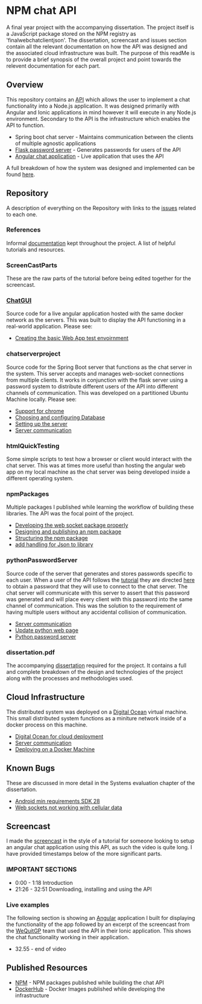 # NPM chat API
A final year project with the accompanying dissertation. The project itself is a JavaScript package stored on the NPM registry as 'finalwebchatclientjson'. The dissertation, screencast and issues section contain all the relevant documentation on how the API was designed and the associated cloud infrastructure was built. The purpose of this readMe is to provide a brief synopsis of the overall project and point towards the relevent documentation for each part.
## Overview
This repository contains an [API](https://github.com/cormacmchale/npmChatApi/tree/master/npmPackages/FinalWebChatClient) which allows the user to implement a chat functionality into a Node.js application. It was designed primarily with Angular and Ionic applications in mind however it will execute in any Node.js environment. Secondary to the API is the infrastructure which enables the API to function.
* Spring boot chat server - Maintains communication between the clients of multiple agnostic applications
* [Flask password server](http://46.101.229.154:5000/) - Generates passwords for users of the API
* [Angular chat application](http://46.101.229.154:4200/) - Live application that uses the API  

A full breakdown of how the system was designed and implemented can be found [here](https://github.com/cormacmchale/npmChatApi/blob/master/dissertation.pdf).

## Repository
A description of everything on the Repository with links to the [issues](https://github.com/cormacmchale/npmChatApi/issues) related to each one.

### References
Informal [documentation](https://github.com/cormacmchale/npmChatApi/tree/master/References) kept throughout the project. A list of helpful tutorials and resources.

### ScreenCastParts
These are the raw parts of the tutorial before being edited together for the screencast.

### [ChatGUI](http://46.101.229.154:4200/)
Source code for a live angular application hosted with the same docker network as the servers. This was built to display the API functioning in a real-world application.
Please see:  
* [Creating the basic Web App test envoirnment](https://github.com/cormacmchale/npmChatApi/issues/1)

### chatserverproject
Source code for the Spring Boot server that functions as the chat server in the system. This server accepts and manages web-socket connections from multiple clients. It works in conjunction with the flask server using a password system to distribute different users of the API into different channels of communication.  This was developed on a partitioned Ubuntu Machine locally.
Please see:
* [Support for chrome](https://github.com/cormacmchale/npmChatApi/issues/8)
* [Choosing and configuring Database](https://github.com/cormacmchale/npmChatApi/issues/6)
* [Setting up the server](https://github.com/cormacmchale/npmChatApi/issues/4)
* [Server communication](https://github.com/cormacmchale/npmChatApi/issues/10)

### htmlQuickTesting
Some simple scripts to test how a browser or client would interact with the chat server. This was at times more useful than hosting the angular web app on my local machine as the chat server was being developed inside a different operating system.

### npmPackages
Multiple packages I published while learning the workflow of building these libraries. The API was the focal point of the project.
* [Developing the web socket package properly](https://github.com/cormacmchale/npmChatApi/issues/3)
* [Designing and publishing an npm package](https://github.com/cormacmchale/npmChatApi/issues/2)
* [Structuring the npm package](https://github.com/cormacmchale/npmChatApi/issues/5)
* [add handling for Json to library ](https://github.com/cormacmchale/npmChatApi/issues/12)

### pythonPasswordServer
Source code of the server that generates and stores passwords specific to each user. When a user of the API follows the [tutorial](https://www.youtube.com/watch?v=C0Kdf5i-mOA) they are directed [here](http://46.101.229.154:5000/) to obtain a password that they will use to connect to the chat server. The chat server will communicate with this server to assert that this password was generated and will place every client with this password into the same channel of communication. This was the solution to the requirement of having multiple users without any accidental collision of communication.

* [Server communication](https://github.com/cormacmchale/npmChatApi/issues/10)
* [Update python web page](https://github.com/cormacmchale/npmChatApi/issues/15)
* [Python password server](https://github.com/cormacmchale/npmChatApi/issues/9)

### dissertation.pdf
The accompanying [dissertation](https://github.com/cormacmchale/npmChatApi/blob/master/dissertation.pdf) required for the project. It contains a full and complete breakdown of the design and technologies of the project along with the processes and methodologies used.

## Cloud Infrastructure
The distributed system was deployed on a [Digital Ocean](https://cloud.digitalocean.com/droplets/new?i=e3bdb7&size=s-1vcpu-1gb&region=fra1) virtual machine. This small distributed system functions as a miniture network inside of a docker process on this machine.
* [Digital Ocean for cloud deployment](https://github.com/cormacmchale/npmChatApi/issues/13)
* [Server communication](https://github.com/cormacmchale/npmChatApi/issues/10)
* [Deploying on a Docker Machine](https://github.com/cormacmchale/npmChatApi/issues/7)

## Known Bugs
These are discussed in more detail in the Systems evaluation chapter of the dissertation.
* [Android min requirements SDK 28](https://github.com/cormacmchale/npmChatApi/issues/16)
* [Web sockets not working with cellular data](https://github.com/cormacmchale/npmChatApi/issues/11)

## Screencast
I made the [screencast](https://www.youtube.com/watch?v=C0Kdf5i-mOA) in the style of a tutorial for someone looking to setup an angular chat application using this API, as such the video is quite long. I have provided timestamps below of the more significant parts.

### **IMPORTANT SECTIONS**
 * 0:00 - 1:18  Introduction
 * 21:26 - 32:51  Downloading, installing and using the API
 
### **Live examples**
The following section is showing an [Angular](http://46.101.229.154:4200/) application I built for displaying the functionality of the app followed by an excerpt of the screencast from the [WeQuitGP](https://github.com/DigitalMediaGP/WeQuitGP-master) team that used the API in their Ionic application. This shows the chat functionality working in their application.
 * 32.55 - end of video 
 
 ## Published Resources
 * [NPM](https://www.npmjs.com/settings/cormacmchale/packages) - NPM packages published while building the chat API
 * [DockerHub](https://hub.docker.com/u/cormacmchale) - Docker Images published while developing the infrastructure 
